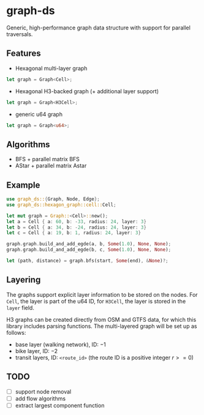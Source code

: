 # graph-ds
Generic, high-performance graph data structure with support for parallel traversals.

## Features
* Hexagonal multi-layer graph
```rust
let graph = Graph<Cell>;
```
* Hexagonal H3-backed graph (+ additional layer support)
```rust
let graph = Graph<H3Cell>;
```
* generic u64 graph
```rust
let graph = Graph<u64>;
```

## Algorithms
* BFS + parallel matrix BFS
* AStar + parallel matrix Astar

## Example
```rust
use graph_ds::{Graph, Node, Edge};
use graph_ds::hexagon_graph::cell::Cell;

let mut graph = Graph::<Cell>::new();
let a = Cell { a: 60, b: -33, radius: 24, layer: 3}
let b = Cell { a: 34, b: -24, radius: 24, layer: 3}
let c = Cell { a: 19, b: 1, radius: 24, layer: 3}

graph.graph.build_and_add_egde(a, b, Some(1.0), None, None);
graph.graph.build_and_add_egde(b, c, Some(1.0), None, None);

let (path, distance) = graph.bfs(start, Some(end), &None)?;
```
## Layering
The graphs support explicit layer information to be stored on the nodes. For `Cell`, the layer is part of the u64 ID, for `H3Cell`, the layer is stored in the `layer` field. 

H3 graphs can be created directly from OSM and GTFS data, for which this library includes parsing functions. The multi-layered graph will be set up as follows:
* base layer (walking network), ID: $-1$
* bike layer, ID: $-2$
* transit layers, ID: `<route_id>` (the route ID is a positive integer $r>=0$)

## TODO
- [ ] support node removal
- [ ] add flow algorithms
- [ ] extract largest component function
